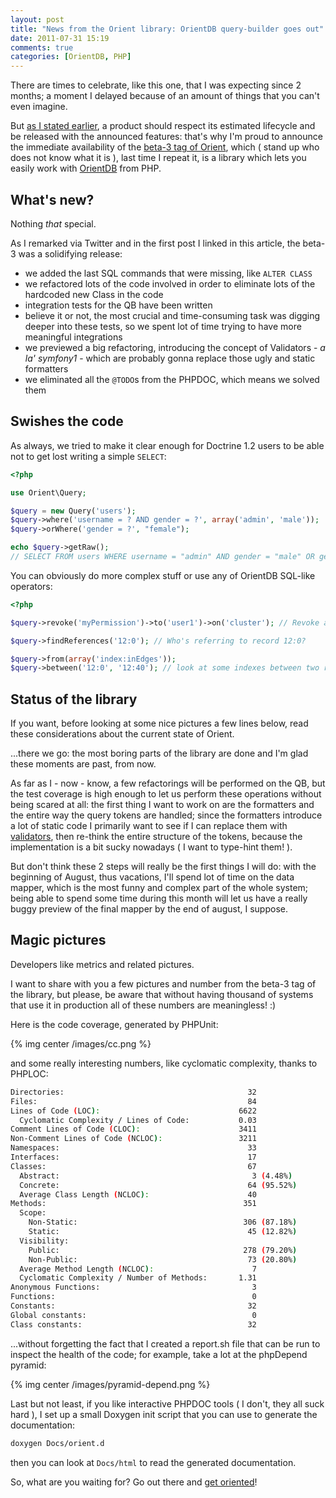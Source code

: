 ```yaml
---
layout: post
title: "News from the Orient library: OrientDB query-builder goes out"
date: 2011-07-31 15:19
comments: true
categories: [OrientDB, PHP]
---
```


There are times to celebrate, like this one, that I was expecting since 2 months; a moment I delayed because of an amount of things that you can't even imagine.
<!-- more -->

But [as I stated earlier](http://www.odino.org/349/the-current-status-of-my-work-with-orientdb), a product should respect its estimated lifecycle and be released with the announced features: that's why I'm proud to announce the immediate availability of the [beta-3 tag of Orient](https://github.com/congow/Orient/tree/beta-3), which ( stand up who does not know what it is ), last time I repeat it, is a library which lets you easily work with [OrientDB](http://www.orientechnologies.com/) from PHP. 

## What's new?

Nothing *that* special.

As I remarked via Twitter and in the first post I linked in this article, the beta-3 was a solidifying release:

* we added the last SQL commands that were missing, like `ALTER CLASS`
* we refactored lots of the code involved in order to eliminate lots of the hardcoded new Class in the code
* integration tests for the QB have been written
* believe it or not, the most crucial and time-consuming task was digging deeper into these tests, so we spent lot of time trying to have more meaningful integrations
* we previewed a big refactoring, introducing the concept of Validators - *a la' symfony1* - which are probably gonna replace those ugly and static formatters
* we eliminated all the `@TODO`s from the PHPDOC, which means we solved them

## Swishes the code

As always, we tried to make it clear enough for Doctrine 1.2 users to be able not to get lost writing a simple `SELECT`:

``` php Creating a simple SQL query
<?php

use Orient\Query;

$query = new Query('users');
$query->where('username = ? AND gender = ?', array('admin', 'male'));
$query->orWhere('gender = ?', "female");

echo $query->getRaw(); 
// SELECT FROM users WHERE username = "admin" AND gender = "male" OR gender = "female"
```

You can obviously do more complex stuff or use any of OrientDB SQL-like operators:

``` php More examples of SQL queries and operators
<?php

$query->revoke('myPermission')->to('user1')->on('cluster'); // Revoke access to a user

$query->findReferences('12:0'); // Who's referring to record 12:0?

$query->from(array('index:inEdges'));
$query->between('12:0', '12:40'); // look at some indexes between two ranges
``` 

## Status of the library

If you want, before looking at some nice pictures a few lines below, read these considerations about the current state of Orient.

...there we go: the most boring parts of the library are done and I'm glad these moments are past, from now.

As far as I - now - know, a few refactorings will be performed on the QB, but the test coverage is high enough to let us perform these operations without being scared at all: the first thing I want to work on are the formatters and the entire way the query tokens are handled; since the formatters introduce a lot of static code I primarily want to see if I can replace them with [validators](https://github.com/congow/Orient/tree/beta-3/Validator), then re-think the entire structure of the tokens, because the implementation is a bit sucky nowadays ( I want to type-hint them! ).

But don't think these 2 steps will really be the first things I will do: with the beginning of August, thus vacations, I'll spend lot of time on the data mapper, which is the most funny and complex part of the whole system; being able to spend some time during this month will let us have a really buggy preview of the final mapper by the end of august, I suppose.

## Magic pictures

Developers like metrics and related pictures.

I want to share with you a few pictures and number from the beta-3 tag of the library, but please, be aware that without having thousand of systems that use it in production all of these numbers are meaningless! :)

Here is the code coverage, generated by PHPUnit:

{% img center /images/cc.png %}

and some really interesting numbers, like cyclomatic complexity, thanks to PHPLOC:

``` bash
Directories:                                         32
Files:                                               84
Lines of Code (LOC):                               6622  
  Cyclomatic Complexity / Lines of Code:           0.03
Comment Lines of Code (CLOC):                      3411
Non-Comment Lines of Code (NCLOC):                 3211
Namespaces:                                          33
Interfaces:                                          17
Classes:                                             67
  Abstract:                                           3 (4.48%)  
  Concrete:                                          64 (95.52%) 
  Average Class Length (NCLOC):                      40
Methods:                                            351
  Scope:    
    Non-Static:                                     306 (87.18%)
    Static:                                          45 (12.82%)  
  Visibility:    
    Public:                                         278 (79.20%)
    Non-Public:                                      73 (20.80%)
  Average Method Length (NCLOC):                      7
  Cyclomatic Complexity / Number of Methods:       1.31
Anonymous Functions:                                  3
Functions:                                            0
Constants:                                           32
Global constants:                                     0
Class constants:                                     32
```

...without forgetting the fact that I created a report.sh file that can be run to inspect the health of the code; for example, take a lot at the phpDepend pyramid:

{% img center /images/pyramid-depend.png %}

Last but not least, if you like interactive PHPDOC tools ( I don't, they all suck hard ), I set up a small Doxygen init script that you can use to generate the documentation:

``` bash
doxygen Docs/orient.d
```

then you can look at `Docs/html` to read the generated documentation.

So, what are you waiting for? Go out there and [get oriented](https://github.com/congow/Orient)!
